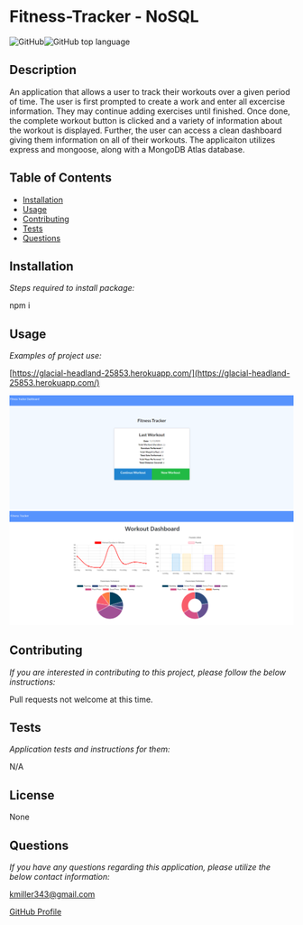   # Fitness-Tracker - NoSQL

  ![GitHub](https://img.shields.io/github/license/k1te-m/Fitness-Tracker)![GitHub top language](https://img.shields.io/github/languages/top/k1te-m/Fitness-Tracker)

  ## Description
  An application that allows a user to track their workouts over a given period of time. The user is first prompted to create a work and enter all excercise information. They may continue adding exercises until finished. Once done, the complete workout button is clicked and a variety of information about the workout is displayed. Further, the user can access a clean dashboard giving them information on all of their workouts. The applicaiton utilizes express and mongoose, along with a MongoDB Atlas database.

  ## Table of Contents
  * [Installation](#installation)
  * [Usage](#usage)
  * [Contributing](#contributing)
  * [Tests](#tests)
  * [Questions](#questions)

  ## Installation 
    
  *Steps required to install package:* 
    
  npm i

  ## Usage

  *Examples of project use:*
  
  [https://glacial-headland-25853.herokuapp.com/](https://glacial-headland-25853.herokuapp.com/)
  
  ![Demo](public/images/Demo.PNG)
  ![Demo2](public/images/Demo2.PNG)

  ## Contributing

  *If you are interested in contributing to this project, please follow the below instructions:*

  Pull requests not welcome at this time.

  ## Tests

  *Application tests and instructions for them:*

  N/A

  ## License

  None
  

  ## Questions

  *If you have any questions regarding this application, please utilize the below contact information:*

  [kmiller343@gmail.com](mailto:kmiller343@gmail.com)
  
  [GitHub Profile](https://www.github.com/k1te-m)
  
